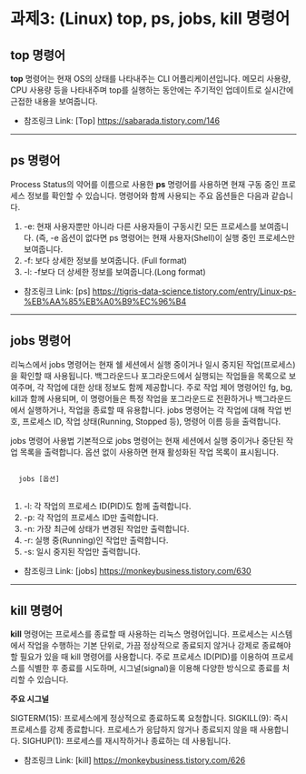 과제3: (Linux) top, ps, jobs, kill 명령어
=============
top 명령어
-------------
__top__ 명령어는 현재 OS의 상태를 나타내주는 CLI 어플리케이션입니다. 메모리 사용량, CPU 사용량 등을 나타내주며 top를 실행하는 동안에는 주기적인 업데이트로 실시간에 근접한 내용을 보여줍니다.

* 참조링크
Link: [Top] https://sabarada.tistory.com/146
* * *
ps 명령어
-------------
Process Status의 약어를 이름으로 사용한 __ps__ 명령어를 사용하면 현재 구동 중인 프로세스 정보를 확인할 수 있습니다. 명령어와 함께 사용되는 주요 옵션들은 다음과 같습니다.
1. -e: 현재 사용자뿐만 아니라 다른 사용자들이 구동시킨 모든 프로세스를 보여줍니다. (즉, -e 옵션이 없다면 ps 명령어는 현재 사용자(Shell)이 실행 중인 프로세스만 보여줍니다.
2. -f: 보다 상세한 정보를 보여줍니다. (Full format)
3. -l: -f보다 더 상세한 정보를 보여줍니다.(Long format)

* 참조링크
Link: [ps] https://tigris-data-science.tistory.com/entry/Linux-ps-%EB%AA%85%EB%A0%B9%EC%96%B4

* * *
jobs 명령어
-------------
리눅스에서 jobs 명령어는 현재 쉘 세션에서 실행 중이거나 일시 중지된 작업(프로세스)을 확인할 때 사용됩니다. 백그라운드나 포그라운드에서 실행되는 작업들을 목록으로 보여주며, 각 작업에 대한 상태 정보도 함께 제공합니다. 주로 작업 제어 명령어인 fg, bg, kill과 함께 사용되며, 이 명령어들은 특정 작업을 포그라운드로 전환하거나 백그라운드에서 실행하거나, 작업을 종료할 때 유용합니다.
jobs 명령어는 각 작업에 대해 작업 번호, 프로세스 ID, 작업 상태(Running, Stopped 등), 명령어 이름 등을 출력합니다.

jobs 명령어 사용법
기본적으로 jobs 명령어는 현재 세션에서 실행 중이거나 중단된 작업 목록을 출력합니다. 옵션 없이 사용하면 현재 활성화된 작업 목록이 표시됩니다.
<pre>
<code>
  jobs [옵션]
</code>
</pre>

1. -l: 각 작업의 프로세스 ID(PID)도 함께 출력합니다.
2. -p: 각 작업의 프로세스 ID만 출력합니다.
3. -n: 가장 최근에 상태가 변경된 작업만 출력합니다.
4. -r: 실행 중(Running)인 작업만 출력합니다.
5. -s: 일시 중지된 작업만 출력합니다.

* 참조링크
Link: [jobs] https://monkeybusiness.tistory.com/630
* * *
kill 명령어
------------
__kill__ 명령어는 프로세스를 종료할 때 사용하는 리눅스 명령어입니다. 프로세스는 시스템에서 작업을 수행하는 기본 단위로, 가끔 정상적으로 종료되지 않거나 강제로 종료해야 할 필요가 있을 때 kill 명령어를 사용합니다. 주로 프로세스 ID(PID)를 이용하여 프로세스를 식별한 후 종료를 시도하며, 시그널(signal)을 이용해 다양한 방식으로 종료를 처리할 수 있습니다.

__주요 시그널__

SIGTERM(15): 프로세스에게 정상적으로 종료하도록 요청합니다.
SIGKILL(9): 즉시 프로세스를 강제 종료합니다. 프로세스가 응답하지 않거나 종료되지 않을 때 사용합니다.
SIGHUP(1): 프로세스를 재시작하거나 종료하는 데 사용됩니다.

* 참조링크
Link: [kill] https://monkeybusiness.tistory.com/626
